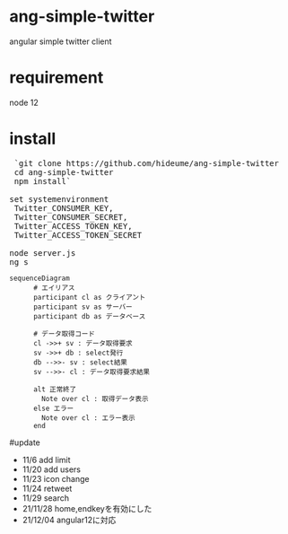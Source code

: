 # ang-simple-twitter
angular simple twitter client

# requirement
node 12

# install
<pre>
 `git clone https://github.com/hideume/ang-simple-twitter
 cd ang-simple-twitter
 npm install`

set systemenvironment
 Twitter_CONSUMER_KEY,
 Twitter_CONSUMER_SECRET,
 Twitter_ACCESS_TOKEN_KEY,
 Twitter_ACCESS_TOKEN_SECRET

node server.js
ng s
</pre>

```mermaid
sequenceDiagram
      # エイリアス
      participant cl as クライアント
      participant sv as サーバー
      participant db as データベース

      # データ取得コード
      cl ->>+ sv : データ取得要求
      sv ->>+ db : select発行
      db -->>- sv : select結果
      sv -->>- cl : データ取得要求結果

      alt 正常終了
        Note over cl : 取得データ表示
      else エラー
        Note over cl : エラー表示
      end
```


#update
* 11/6 add limit
* 11/20 add users
* 11/23 icon change
* 11/24 retweet
* 11/29 search
* 21/11/28 home,endkeyを有効にした
* 21/12/04 angular12に対応
